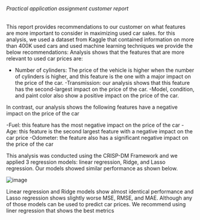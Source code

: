 ###### Practical application assignment customer report 

This report provides recommendations to our customer on what features are more important to consider in maximizing used car sales. 
for this analysis, we used a dataset from Kaggle that contained information on more than 400K used cars and used machine learning techniques we provide the below recommendations:
Analysis shows that the features that are more relevant to used car prices are:

 -  Number of cylinders: The price of the vehicle is higher when the number of cylinders is higher, and this feature is the one with a major impact on the price of the car.
 -Transmission:  our analysis shows that this feature has the second-largest impact on the price of the car.
 -Model, condition, and paint color also show a positive impact on the price of the car.

In contrast, our analysis shows the following features have a negative impact on the price of the car 

 -Fuel: this feature has the most negative impact on the price of the car
 -Age: this feature is the second largest feature with a negative impact on the car price 
 -Odometer: the feature also has a significant negative impact on the price of the car

This analysis was conducted using the CRISP-DM Framework and we applied 3 regression models: linear regression, Ridge, and Lasso regression.
Our models showed similar performance as shown below.

![image](https://github.com/PedroPachucaHerrera/Practical-application-II/assets/39275405/bd8968db-13a8-40e5-94ed-810ad9e7fdc2)

 
Linear regression and Ridge models show almost identical performance and Lasso regression shows slightly worse MSE, RMSE, and MAE.
Although any of those models can be used to predict car prices. We recommend using liner regression that shows the best metrics

 
